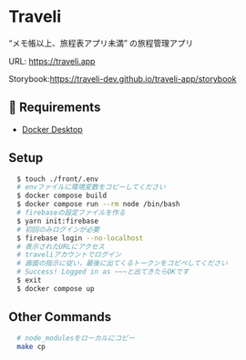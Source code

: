 # Traveli
“メモ帳以上、旅程表アプリ未満” の旅程管理アプリ  

URL: https://traveli.app

Storybook:https://traveli-dev.github.io/traveli-app/storybook

## 🔑 Requirements
- [Docker Desktop](https://www.docker.com/products/docker-desktop)

## Setup
```sh
  $ touch ./front/.env
  # envファイルに環境変数をコピーしてください
  $ docker compose build
  $ docker compose run --rm node /bin/bash
  # firebaseの設定ファイルを作る
  $ yarn init:firebase
  # 初回のみログインが必要
  $ firebase login --no-localhost
  # 表示されたURLにアクセス
  # traveliアカウントでログイン
  # 画面の指示に従い，最後に出てくるトークンをコピペしてください
  # Success! Logged in as ~~~と出てきたらOKです
  $ exit
  $ docker compose up
```

## Other Commands
```sh
  # node_modulesをローカルにコピー
  make cp
```
